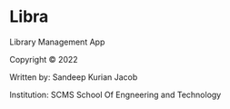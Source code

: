 # Libra
Library Management App

Copyright ©️ 2022

Written by: Sandeep Kurian Jacob

Institution: SCMS School Of Engneering and Technology 
